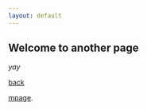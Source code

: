 ```yaml
---
layout: default
---
```


## Welcome to another page

_yay_

[back](./)

[mpage](https://goo.gl/uQexWg).
